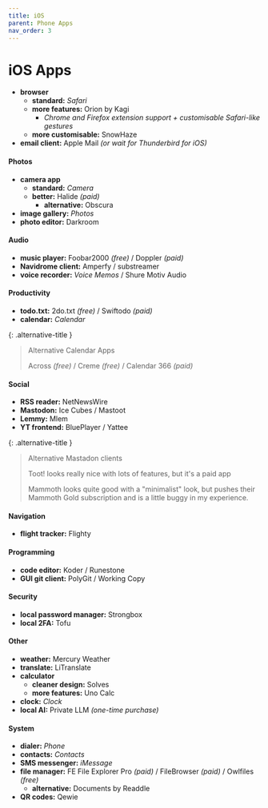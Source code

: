```yaml
---
title: iOS
parent: Phone Apps
nav_order: 3
---
```

# iOS Apps

- **browser** 
	- **standard:** *Safari* 
	- **more features:** Orion by Kagi 
		- *Chrome and Firefox extension support + customisable Safari-like gestures*
	- **more customisable:** SnowHaze
- **email client:** Apple Mail *(or wait for Thunderbird for iOS)*

#### Photos

- **camera app**
	- **standard:** *Camera*
	- **better:** Halide *(paid)*
		- **alternative:** Obscura
- **image gallery:** *Photos* 
- **photo editor:** Darkroom

#### Audio

- **music player:** Foobar2000 *(free)* / Doppler *(paid)*
- **Navidrome client:** Amperfy / substreamer
- **voice recorder:** *Voice Memos* / Shure Motiv Audio

#### Productivity

- **todo.txt:** 2do.txt *(free)* / Swiftodo *(paid)*
- **calendar:** *Calendar*

{: .alternative-title }
> Alternative Calendar Apps
> 
> Across *(free)* / Creme *(free)* / Calendar 366 *(paid)*

#### Social

- **RSS reader:** NetNewsWire
- **Mastodon:** Ice Cubes / Mastoot
- **Lemmy:** Mlem
- **YT frontend:** BluePlayer / Yattee

{: .alternative-title }
> Alternative Mastadon clients
> 
> Toot! looks really nice with lots of features, but it's a paid app
> 
> Mammoth looks quite good with a "minimalist" look, but pushes their Mammoth Gold subscription and is a little buggy in my experience.

#### Navigation

- **flight tracker:** Flighty

#### Programming

- **code editor:** Koder / Runestone
- **GUI git client:** PolyGit / Working Copy

#### Security

- **local password manager:** Strongbox
- **local 2FA:** Tofu

#### Other

- **weather:** Mercury Weather
- **translate:** LiTranslate
- **calculator** 
	- **cleaner design:** Solves
	- **more features:** Uno Calc
- **clock:** *Clock*
- **local AI:** Private LLM *(one-time purchase)*

#### System

- **dialer:** *Phone*
- **contacts:** *Contacts*
- **SMS messenger:** *iMessage*
- **file manager:** FE File Explorer Pro *(paid)* / FileBrowser *(paid)* / Owlfiles *(free)*
	- **alternative:** Documents by Readdle
- **QR codes:** Qewie
